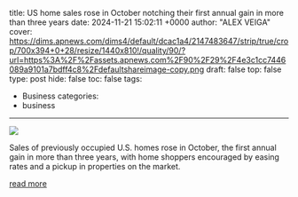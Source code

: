 title: US home sales rose in October notching their first annual gain in more than three years
date: 2024-11-21 15:02:11 +0000
author: "ALEX VEIGA"
cover: https://dims.apnews.com/dims4/default/dcac1a4/2147483647/strip/true/crop/700x394+0+28/resize/1440x810!/quality/90/?url=https%3A%2F%2Fassets.apnews.com%2F90%2F29%2F4e3c1cc7446089a9101a7bdff4c8%2Fdefaultshareimage-copy.png
draft: false
top: false
type: post
hide: false
toc: false
tags:
  - Business
categories:
  - business
---

![](https://dims.apnews.com/dims4/default/dcac1a4/2147483647/strip/true/crop/700x394+0+28/resize/1440x810!/quality/90/?url=https%3A%2F%2Fassets.apnews.com%2F90%2F29%2F4e3c1cc7446089a9101a7bdff4c8%2Fdefaultshareimage-copy.png)

Sales of previously occupied U.S. homes rose in October, the first annual gain in more than three years, with home shoppers encouraged by easing rates and a pickup in properties on the market.

[read more](https://apnews.com/article/housing-home-sales-real-estate-home-prices-714c908cacd7d6ee9ee373db7d675f0e)
